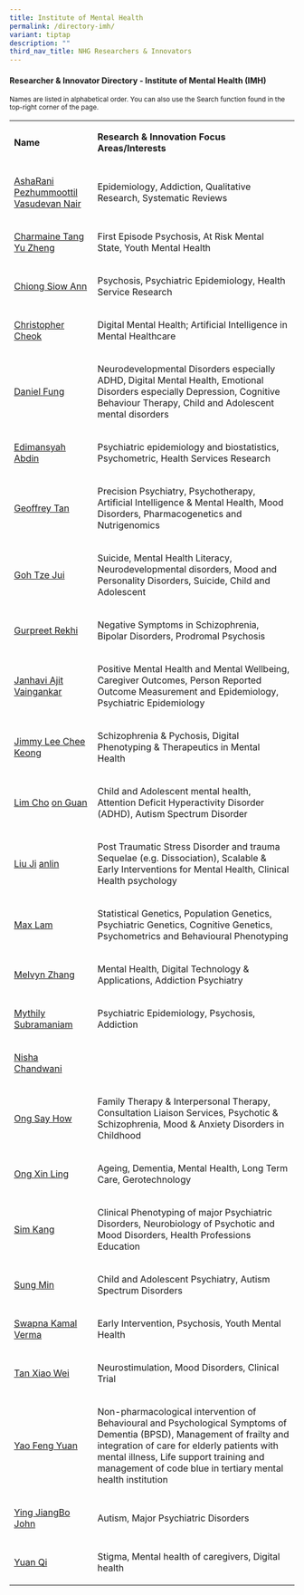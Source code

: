 ```yaml
---
title: Institute of Mental Health
permalink: /directory-imh/
variant: tiptap
description: ""
third_nav_title: NHG Researchers & Innovators
---
```

<h4><strong>Researcher &amp; Innovator Directory - Institute of Mental Health (IMH)</strong></h4>
<p><sup>Names are listed in alphabetical order. You can also use the Search function found in the top-right corner of the page.</sup>
</p>
<p></p>
<table style="minWidth: 50px">
<colgroup>
<col>
<col>
</colgroup>
<tbody>
<tr>
<td rowspan="1" colspan="1">
<p><strong>Name</strong>
</p>
</td>
<td rowspan="1" colspan="1">
<p><strong>Research &amp; Innovation Focus Areas/Interests</strong>
</p>
</td>
</tr>
<tr>
<td rowspan="1" colspan="1">
<p><a href="/files/Researcher Directory/IMH/IMH___AshaRani_Pezhummoottil_Vasudevan_Nair_v0624.pdf" rel="noopener noreferrer nofollow" target="_blank">AshaRani Pezhummoottil Vasudevan Nair</a>
</p>
</td>
<td rowspan="1" colspan="1">
<p>Epidemiology, Addiction, Qualitative Research, Systematic Reviews</p>
</td>
</tr>
<tr>
<td rowspan="1" colspan="1">
<p><a href="/files/Researcher Directory/IMH/IMH___Charmaine_Tang_Yu_Zheng__v2108.pdf" rel="noopener noreferrer nofollow" target="_blank">Charmaine Tang Yu Zheng</a>
</p>
</td>
<td rowspan="1" colspan="1">
<p>First Episode Psychosis, At Risk Mental State, Youth Mental Health</p>
</td>
</tr>
<tr>
<td rowspan="1" colspan="1">
<p><a href="/files/Researcher Directory/IMH/Chong_Siow_Ann_NHG_edited_Jun_2025.pdf" rel="noopener nofollow" target="_blank">Chiong Siow Ann</a>
</p>
</td>
<td rowspan="1" colspan="1">
<p>Psychosis, Psychiatric Epidemiology, Health Service Research</p>
</td>
</tr>
<tr>
<td rowspan="1" colspan="1">
<p><a href="/files/Researcher Directory/IMH/Christopher_Cheok_NHG_edited_Jun_2025.pdf" rel="noopener noreferrer nofollow" target="_blank">Christopher Cheok</a>
</p>
</td>
<td rowspan="1" colspan="1">
<p>Digital Mental Health; Artificial Intelligence in Mental Healthcare</p>
</td>
</tr>
<tr>
<td rowspan="1" colspan="1">
<p><a href="/files/Researcher Directory/IMH/Daniel_Fung_NHG_edited_Jun_2025.pdf" rel="noopener nofollow" target="_blank">Daniel </a>
<a href="/files/Researcher Directory/IMH/Daniel_Fung_v1224.pdf" rel="noopener nofollow" target="_blank">Fung</a>
</p>
</td>
<td rowspan="1" colspan="1">
<p>Neurodevelopmental Disorders especially ADHD, Digital Mental Health, Emotional
Disorders especially Depression, Cognitive Behaviour Therapy, Child and
Adolescent mental disorders</p>
</td>
</tr>
<tr>
<td rowspan="1" colspan="1">
<p><a href="/files/Researcher Directory/IMH/IMH___Edimansyah_Abdin_v2210.pdf" rel="noopener nofollow" target="_blank">Edimansyah Abdin</a>
</p>
</td>
<td rowspan="1" colspan="1">
<p>Psychiatric epidemiology and biostatistics, Psychometric, Health Services
Research</p>
</td>
</tr>
<tr>
<td rowspan="1" colspan="1">
<p><a href="/files/Researcher Directory/IMH/Geoffrey_Tan_NHG_edited_Jun_2025.pdf" rel="noopener noreferrer nofollow" target="_blank">Geoffrey Tan</a>
</p>
</td>
<td rowspan="1" colspan="1">
<p>Precision Psychiatry, Psychotherapy, Artificial Intelligence &amp; Mental
Health, Mood Disorders, Pharmacogenetics and Nutrigenomics</p>
</td>
</tr>
<tr>
<td rowspan="1" colspan="1">
<p><a href="/files/Researcher Directory/IMH/IMH___Goh_Tze_Jui_v1223.pdf" rel="noopener noreferrer nofollow" target="_blank">Goh Tze Jui</a>
</p>
</td>
<td rowspan="1" colspan="1">
<p>Suicide, Mental Health Literacy, Neurodevelopmental disorders, Mood and
Personality Disorders, Suicide, Child and Adolescent</p>
</td>
</tr>
<tr>
<td rowspan="1" colspan="1">
<p><a href="/files/Researcher Directory/IMH/Gurpreet_Rekhi_NHG_edited_Jun_2025.pdf" rel="noopener noreferrer nofollow" target="_blank">Gurpreet Rekhi</a>
</p>
</td>
<td rowspan="1" colspan="1">
<p>Negative Symptoms in Schizophrenia, Bipolar Disorders, Prodromal Psychosis</p>
</td>
</tr>
<tr>
<td rowspan="1" colspan="1">
<p><a href="/files/Researcher Directory/IMH/IMH___Janhavi_Ajit_Vaingankar_v0624.pdf" rel="noopener noreferrer nofollow" target="_blank">Janhavi Ajit Vaingankar</a>
</p>
</td>
<td rowspan="1" colspan="1">
<p>Positive Mental Health and Mental Wellbeing, Caregiver Outcomes, Person
Reported Outcome Measurement and Epidemiology, Psychiatric Epidemiology</p>
</td>
</tr>
<tr>
<td rowspan="1" colspan="1">
<p><a href="/files/Researcher Directory/IMH/IMH___Jimmy_Lee_Chee_Keong_v1223.pdf" rel="noopener noreferrer nofollow" target="_blank">Jimmy Lee Chee Keong</a>
</p>
</td>
<td rowspan="1" colspan="1">
<p>Schizophrenia &amp; Pychosis, Digital Phenotyping &amp; Therapeutics in
Mental Health</p>
</td>
</tr>
<tr>
<td rowspan="1" colspan="1">
<p><a href="/files/Researcher Directory/IMH/IMH___Lim_Choon_Guan_v2108.pdf" rel="noopener noreferrer nofollow" target="_blank">Lim Cho</a>
<a href="/files/Researcher Directory/IMH/Lim_Choon_Guan_NHG_edited_Jun_2025.pdf" rel="noopener nofollow" target="_blank">on</a><a href="/files/Researcher Directory/IMH/IMH___Lim_Choon_Guan_v2108.pdf" rel="noopener noreferrer nofollow" target="_blank"> Guan</a>
</p>
</td>
<td rowspan="1" colspan="1">
<p>Child and Adolescent mental health, Attention Deficit Hyperactivity Disorder
(ADHD), Autism Spectrum Disorder</p>
</td>
</tr>
<tr>
<td rowspan="1" colspan="1">
<p><a href="/files/Researcher Directory/IMH/Liu_Jianlin_v1224.pdf" rel="noopener nofollow" target="_blank">Liu Ji</a>
<a href="/files/Researcher Directory/IMH/Liu_Jianlin_NHG_edited_Jun_2025.pdf" rel="noopener nofollow" target="_blank">an</a><a href="/files/Researcher Directory/IMH/Liu_Jianlin_v1224.pdf" rel="noopener nofollow" target="_blank">lin</a>
</p>
</td>
<td rowspan="1" colspan="1">
<p>Post Traumatic Stress Disorder and trauma Sequelae (e.g. Dissociation),
Scalable &amp; Early Interventions for Mental Health, Clinical Health psychology</p>
</td>
</tr>
<tr>
<td rowspan="1" colspan="1">
<p><a href="/files/Researcher Directory/IMH/Max_Lam__v1224.pdf" rel="noopener noreferrer nofollow" target="_blank">Max Lam</a>
</p>
</td>
<td rowspan="1" colspan="1">
<p>Statistical Genetics, Population Genetics, Psychiatric Genetics, Cognitive
Genetics, Psychometrics and Behavioural Phenotyping</p>
</td>
</tr>
<tr>
<td rowspan="1" colspan="1">
<p><a href="/files/Researcher Directory/IMH/Melvyn_Zhang_Wei_Bin_v1224.pdf" rel="noopener nofollow" target="_blank">Melvyn Zhang</a>
</p>
</td>
<td rowspan="1" colspan="1">
<p>Mental Health, Digital Technology &amp; Applications, Addiction Psychiatry</p>
</td>
</tr>
<tr>
<td rowspan="1" colspan="1">
<p><a href="/files/Researcher Directory/IMH/IMH___Mythily_Subramaniam_v2210.pdf" rel="noopener noreferrer nofollow" target="_blank">Mythily Subramaniam</a>
</p>
</td>
<td rowspan="1" colspan="1">
<p>Psychiatric Epidemiology, Psychosis, Addiction</p>
</td>
</tr>
<tr>
<td rowspan="1" colspan="1">
<p><a href="/files/Researcher Directory/IMH/Nisha_Chandwani_NHG_edited_Jun_2025.pdf" rel="noopener noreferrer nofollow" target="_blank">Nisha Chandwani</a>
</p>
</td>
<td rowspan="1" colspan="1">
<p></p>
</td>
</tr>
<tr>
<td rowspan="1" colspan="1">
<p><a href="/files/Researcher Directory/IMH/Ong_Say_How__v1224.pdf" rel="noopener nofollow" target="_blank">Ong Say How</a>
</p>
</td>
<td rowspan="1" colspan="1">
<p>Family Therapy &amp; Interpersonal Therapy, Consultation Liaison Services,
Psychotic &amp; Schizophrenia, Mood &amp; Anxiety Disorders in Childhood</p>
</td>
</tr>
<tr>
<td rowspan="1" colspan="1">
<p><a href="/files/Researcher Directory/IMH/Ong_Xin_Ling_NHG_edited_Jun_2025.pdf" rel="noopener noreferrer nofollow" target="_blank">Ong Xin Ling</a>
</p>
</td>
<td rowspan="1" colspan="1">
<p>Ageing, Dementia, Mental Health, Long Term Care, Gerotechnology&nbsp;</p>
</td>
</tr>
<tr>
<td rowspan="1" colspan="1">
<p><a href="/files/Researcher Directory/IMH/IMH___Sim_Kang_v2210.pdf" rel="noopener noreferrer nofollow" target="_blank">Sim Kang</a>
</p>
</td>
<td rowspan="1" colspan="1">
<p>Clinical Phenotyping of major Psychiatric Disorders, Neurobiology of Psychotic
and Mood Disorders, Health Professions Education</p>
</td>
</tr>
<tr>
<td rowspan="1" colspan="1">
<p><a href="/files/Researcher Directory/IMH/IMH___Sung_Min_v2108.pdf" rel="noopener noreferrer nofollow" target="_blank">Sung Min</a>
</p>
</td>
<td rowspan="1" colspan="1">
<p>Child and Adolescent Psychiatry, Autism Spectrum Disorders</p>
</td>
</tr>
<tr>
<td rowspan="1" colspan="1">
<p><a href="/files/Researcher Directory/IMH/IMH___Swapna_Kamal_Verma_v0624.pdf" rel="noopener noreferrer nofollow" target="_blank">Swapna Kamal Verma</a>
</p>
</td>
<td rowspan="1" colspan="1">
<p>Early Intervention, Psychosis, Youth Mental Health</p>
</td>
</tr>
<tr>
<td rowspan="1" colspan="1">
<p><a href="/files/Researcher Directory/IMH/IMH___Tan_Xiao_Wei_v1223.pdf" rel="noopener noreferrer nofollow" target="_blank">Tan Xiao Wei</a>
</p>
</td>
<td rowspan="1" colspan="1">
<p>Neurostimulation, Mood Disorders, Clinical Trial</p>
</td>
</tr>
<tr>
<td rowspan="1" colspan="1">
<p><a href="/files/Researcher Directory/IMH/Yao_Fengyuan_NHG_edited__Jun_2025.pdf" rel="noopener noreferrer nofollow" target="_blank">Yao Feng Yuan</a>
</p>
</td>
<td rowspan="1" colspan="1">
<p>Non-pharmacological intervention of Behavioural and Psychological Symptoms
of Dementia (BPSD), Management of frailty and integration of care for elderly
patients with mental illness, Life support training and management of code
blue in tertiary mental health institution&nbsp;&nbsp;</p>
</td>
</tr>
<tr>
<td rowspan="1" colspan="1">
<p><a href="/files/Researcher Directory/IMH/IMH___Ying_Jiangbo_John_v0624.pdf" rel="noopener noreferrer nofollow" target="_blank">Ying JiangBo John</a>
</p>
</td>
<td rowspan="1" colspan="1">
<p>Autism, Major Psychiatric Disorders</p>
</td>
</tr>
<tr>
<td rowspan="1" colspan="1">
<p><a href="/files/Researcher Directory/IMH/Yuan_Qi_v1224.pdf" rel="noopener nofollow" target="_blank">Yuan Qi</a>
</p>
</td>
<td rowspan="1" colspan="1">
<p>Stigma, Mental health of caregivers, Digital health</p>
</td>
</tr>
</tbody>
</table>
<p></p>
<p></p>
<p></p>